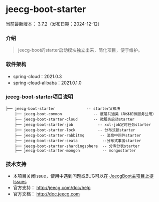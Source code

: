 # jeecg-boot-starter
当前最新版本： 3.7.2（发布日期：2024-12-12）

### 介绍
> jeecg-boot的starter启动模块独立出来，简化项目，便于维护。

### 软件架构
  - spring-cloud：2021.0.3
  - spring-cloud-alibaba：2021.0.1.0



### jeecg-boot-starter项目说明

``` 
├── jeecg-boot-starter              -- starter父模块
    ├── jeecg-boot-common              -- 底层共通类（单体和微服务公用）
    ├── jeecg-boot-starter-cloud       -- 微服务启动starter
    ├── jeecg-boot-starter-job           -- xxl-job定时任务starter
    ├── jeecg-boot-starter-lock          -- 分布式锁starter
    ├── jeecg-boot-starter-rabbitmq       -- 消息中间件starter
    ├── jeecg-boot-starter-seata           --分布式事务starter
    ├── jeecg-boot-starter-shardingsphere  -- 分库分表starter
    ├── jeecg-boot-starter-mongon          -- mongostarter
```

### 技术支持

- 本项目关闭issue，使用中遇到问题或BUG可以在 [JeecgBoot主项目上提Issues](https://github.com/jeecgboot/jeecg-boot/issues/new)
- 官方支持： http://jeecg.com/doc/help
- 官方文档： http://doc.jeecg.com
